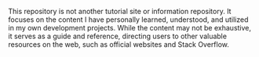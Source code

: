 
This repository is not another tutorial site or information repository. It focuses on the content I have personally learned, understood, and utilized in my own development projects. While the content may not be exhaustive, it serves as a guide and reference, directing users to other valuable resources on the web, such as official websites and Stack Overflow.

